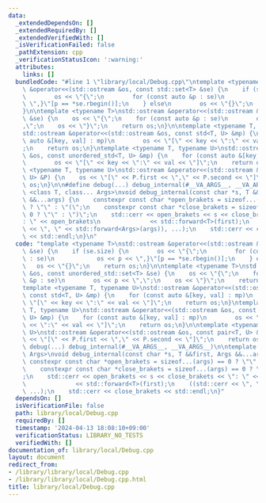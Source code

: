 ```yaml
---
data:
  _extendedDependsOn: []
  _extendedRequiredBy: []
  _extendedVerifiedWith: []
  _isVerificationFailed: false
  _pathExtension: cpp
  _verificationStatusIcon: ':warning:'
  attributes:
    links: []
  bundledCode: "#line 1 \"library/local/Debug.cpp\"\ntemplate <typename T>\nstd::ostream\
    \ &operator<<(std::ostream &os, const std::set<T> &se) {\n    if (se.size) {\n\
    \        os << \"{\";\n        for (const auto &p : se)\n            os << p <<\
    \ \",}\"[p == *se.rbegin()];\n    } else\n        os << \"{}\";\n    return os;\n\
    }\n\ntemplate <typename T>\nstd::ostream &operator<<(std::ostream &os, const unordered_std::set<T>\
    \ &se) {\n    os << \"{\";\n    for (const auto &p : se)\n        os << p << \"\
    ,\";\n    os << \"}\";\n    return os;\n}\n\ntemplate <typename T, typename U>\n\
    std::ostream &operator<<(std::ostream &os, const std<T, U> &mp) {\n    for (const\
    \ auto &[key, val] : mp)\n        os << \"[\" << key << \":\" << val << \"]\"\
    ;\n    return os;\n}\ntemplate <typename T, typename U>\nstd::ostream &operator<<(std::ostream\
    \ &os, const unordered_std<T, U> &mp) {\n    for (const auto &[key, val] : mp)\n\
    \        os << \"[\" << key << \":\" << val << \"]\";\n    return os;\n}\n\ntemplate\
    \ <typename T, typename U>\nstd::ostream &operator<<(std::ostream &os, const pair<T,\
    \ U> &P) {\n    os << \"[\" << P.first << \",\" << P.second << \"]\";\n    return\
    \ os;\n}\n\n#define debug(...) debug_internal(#__VA_ARGS__, __VA_ARGS__)\n\ntemplate\
    \ <class T, class... Args>\nvoid debug_internal(const char *s, T &&first, Args\
    \ &&...args) {\n    constexpr const char *open_brakets = sizeof...(args) == 0\
    \ ? \"\" : \"(\";\n    constexpr const char *close_brakets = sizeof...(args) ==\
    \ 0 ? \"\" : \")\";\n    std::cerr << open_brakets << s << close_brakets << \"\
    : \" << open_brakets\n              << std::forward<T>(first);\n    ((std::cerr\
    \ << \", \" << std::forward<Args>(args)), ...);\n    std::cerr << close_brakets\
    \ << std::endl;\n}\n"
  code: "template <typename T>\nstd::ostream &operator<<(std::ostream &os, const std::set<T>\
    \ &se) {\n    if (se.size) {\n        os << \"{\";\n        for (const auto &p\
    \ : se)\n            os << p << \",}\"[p == *se.rbegin()];\n    } else\n     \
    \   os << \"{}\";\n    return os;\n}\n\ntemplate <typename T>\nstd::ostream &operator<<(std::ostream\
    \ &os, const unordered_std::set<T> &se) {\n    os << \"{\";\n    for (const auto\
    \ &p : se)\n        os << p << \",\";\n    os << \"}\";\n    return os;\n}\n\n\
    template <typename T, typename U>\nstd::ostream &operator<<(std::ostream &os,\
    \ const std<T, U> &mp) {\n    for (const auto &[key, val] : mp)\n        os <<\
    \ \"[\" << key << \":\" << val << \"]\";\n    return os;\n}\ntemplate <typename\
    \ T, typename U>\nstd::ostream &operator<<(std::ostream &os, const unordered_std<T,\
    \ U> &mp) {\n    for (const auto &[key, val] : mp)\n        os << \"[\" << key\
    \ << \":\" << val << \"]\";\n    return os;\n}\n\ntemplate <typename T, typename\
    \ U>\nstd::ostream &operator<<(std::ostream &os, const pair<T, U> &P) {\n    os\
    \ << \"[\" << P.first << \",\" << P.second << \"]\";\n    return os;\n}\n\n#define\
    \ debug(...) debug_internal(#__VA_ARGS__, __VA_ARGS__)\n\ntemplate <class T, class...\
    \ Args>\nvoid debug_internal(const char *s, T &&first, Args &&...args) {\n   \
    \ constexpr const char *open_brakets = sizeof...(args) == 0 ? \"\" : \"(\";\n\
    \    constexpr const char *close_brakets = sizeof...(args) == 0 ? \"\" : \")\"\
    ;\n    std::cerr << open_brakets << s << close_brakets << \": \" << open_brakets\n\
    \              << std::forward<T>(first);\n    ((std::cerr << \", \" << std::forward<Args>(args)),\
    \ ...);\n    std::cerr << close_brakets << std::endl;\n}"
  dependsOn: []
  isVerificationFile: false
  path: library/local/Debug.cpp
  requiredBy: []
  timestamp: '2024-04-13 18:08:10+09:00'
  verificationStatus: LIBRARY_NO_TESTS
  verifiedWith: []
documentation_of: library/local/Debug.cpp
layout: document
redirect_from:
- /library/library/local/Debug.cpp
- /library/library/local/Debug.cpp.html
title: library/local/Debug.cpp
---
```

